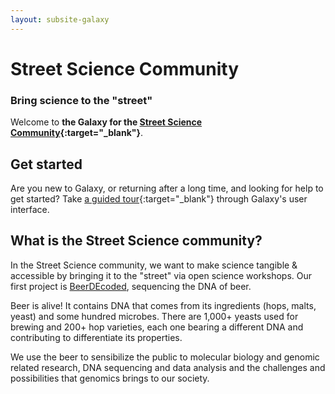 ```yaml
---
layout: subsite-galaxy
---
```


# Street Science Community
### Bring science to the "street"


Welcome to **the Galaxy for the [Street Science Community](https://streetscience.community/){:target="_blank"}**.

## Get started

Are you new to Galaxy, or returning after a long time, and looking for help to get started? Take [a guided tour](https://metagenomics.usegalaxy.eu/tours/core.galaxy_ui){:target="_blank"} through Galaxy's user interface.

## What is the Street Science community?

In the Street Science community, we want to make science tangible & accessible by bringing it to the "street" via open science workshops. Our first project is [BeerDEcoded](https://streetscience.community/projects/beerdecoded/), sequencing the DNA of beer. 

Beer is alive! It contains DNA that comes from its ingredients (hops, malts, yeast) and some hundred microbes. There are 1,000+ yeasts used for brewing and 200+ hop varieties, each one bearing a different DNA and contributing to differentiate its properties.

We use the beer to sensibilize the public to molecular biology and genomic related research, DNA sequencing and data analysis and the challenges and possibilities that genomics brings to our society.